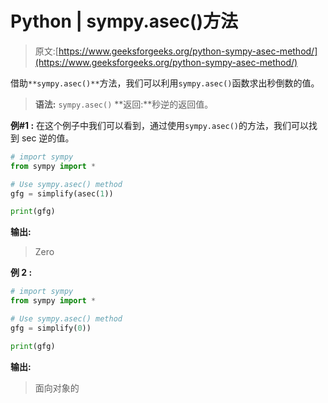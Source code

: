 # Python | sympy.asec()方法

> 原文:[https://www.geeksforgeeks.org/python-sympy-asec-method/](https://www.geeksforgeeks.org/python-sympy-asec-method/)

借助`**sympy.asec()**`方法，我们可以利用`sympy.asec()`函数求出秒倒数的值。

> **语法:** `sympy.asec()`
> **返回:**秒逆的返回值。

**例#1 :**
在这个例子中我们可以看到，通过使用`sympy.asec()`的方法，我们可以找到 sec 逆的值。

```py
# import sympy
from sympy import *

# Use sympy.asec() method
gfg = simplify(asec(1))

print(gfg)
```

**输出:**

> Zero

**例 2 :**

```py
# import sympy
from sympy import *

# Use sympy.asec() method
gfg = simplify(0))

print(gfg)
```

**输出:**

> 面向对象的